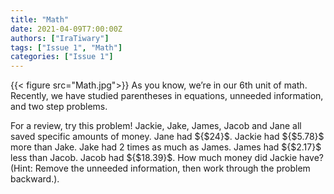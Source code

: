 ```yaml
---
title: "Math"
date: 2021-04-09T7:00:00Z
authors: ["IraTiwary"] 
tags: ["Issue 1", "Math"]
categories: ["Issue 1"]
---
```

{{< figure src="Math.jpg">}}
As you know, we’re in our 6th unit of math. Recently, we have studied parentheses in equations, unneeded information, and two step problems.

For a review, try this problem! Jackie, Jake, James, Jacob and Jane all saved specific amounts of money. Jane had ${$24}$. Jackie had ${$5.78}$ more than Jake. Jake had $2$ times as much as James. James had ${$2.17}$ less than Jacob. Jacob had ${$18.39}$. How much money did Jackie have? (Hint: Remove the unneeded information, then work through the problem backward.).

